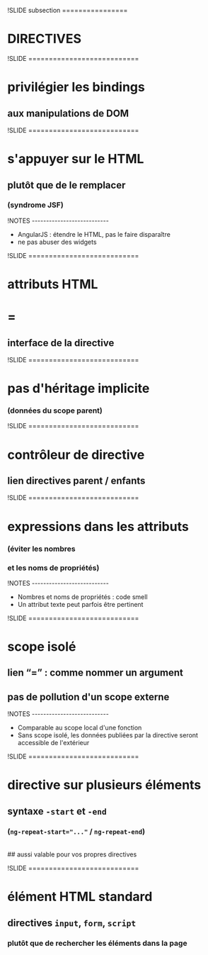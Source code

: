 !SLIDE subsection ================

# DIRECTIVES


!SLIDE ===========================

# privilégier les bindings
## aux manipulations de DOM


!SLIDE ===========================

# s'appuyer sur le HTML
## plutôt que de le remplacer
### (syndrome JSF)

!NOTES ---------------------------

* AngularJS : étendre le HTML, pas le faire disparaître
* ne pas abuser des widgets


!SLIDE ===========================

# attributs HTML
# =
## interface de la directive


!SLIDE ===========================

# pas d'héritage implicite
### (données du scope parent)


!SLIDE ===========================

# contrôleur de directive
## lien directives parent / enfants


!SLIDE ===========================

# expressions dans les attributs
### (éviter les nombres
### et les noms de propriétés)

!NOTES ---------------------------

* Nombres et noms de propriétés : code smell
* Un attribut texte peut parfois être pertinent


!SLIDE ===========================

# scope isolé
## lien “=” : comme nommer un argument
## pas de pollution d'un scope externe

!NOTES ---------------------------

* Comparable au scope local d'une fonction
* Sans scope isolé, les données publiées par la directive seront accessible de l'extérieur


!SLIDE ===========================

# directive sur plusieurs éléments
## syntaxe `-start` et `-end`
### (`ng-repeat-start="..."` / `ng-repeat-end`)
<br/>
## aussi valable pour vos propres directives


!SLIDE ===========================

# élément HTML standard
## directives `input`, `form`, `script`
### plutôt que de rechercher les éléments dans la page


